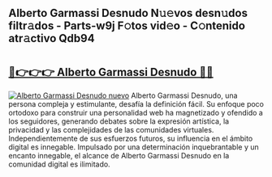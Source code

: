 ## Alberto Garmassi Desnudo N𝚞𝚎vos desn𝚞dos filtr𝚊dos - Parts-w9j F𝚘tos vid𝚎o - C𝚘ntenido atr𝚊ctivo Qdb94

# <h2><a href="http://mbb56qk.tromn.icu/?c=Alberto+Garmassi+Desnudo">🔗👉👉👉 Alberto Garmassi Desnudo 🔗🔗</a></h2>

[![Alberto Garmassi Desnudo nuevo](https://i.imgur.com/pEAQMta.gif)](http://mbb56qk.tromn.icu/?c=Alberto+Garmassi+Desnudo)
Alberto Garmassi Desnudo, una persona compleja y estimulante, desafía la definición fácil. Su enfoque poco ortodoxo para construir una personalidad web ha magnetizado y ofendido a los seguidores, generando debates sobre la expresión artística, la privacidad y las complejidades de las comunidades virtuales. Independientemente de sus esfuerzos futuros, su influencia en el ámbito digital es innegable. Impulsado por una determinación inquebrantable y un encanto innegable, el alcance de Alberto Garmassi Desnudo en la comunidad digital es ilimitado.
